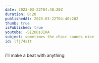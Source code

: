 ```yaml
---
date: 2023-03-22T04:40:20Z
duration: 0:20
publishedAt: 2023-03-22T04:40:20Z
thumb: true
isPublished: true
youtube: -SI2ODsJIKA
subject: sometimes the chair sounds nice
id: lfj74s1t
---
```

i'll make a beat with anything
